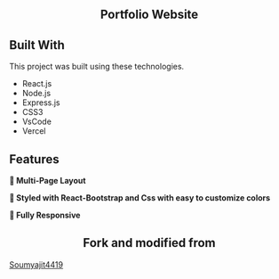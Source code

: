 <h2 align="center">
  Portfolio Website<br/>
  </h2>


## Built With

This project was built using these technologies.

- React.js
- Node.js
- Express.js
- CSS3
- VsCode
- Vercel

## Features

**📖 Multi-Page Layout**

**🎨 Styled with React-Bootstrap and Css with easy to customize colors**

**📱 Fully Responsive**



<h2 align="center"> Fork and modified from </h2>

[Soumyajit4419](https://github.com/soumyajit4419/Portfolio)